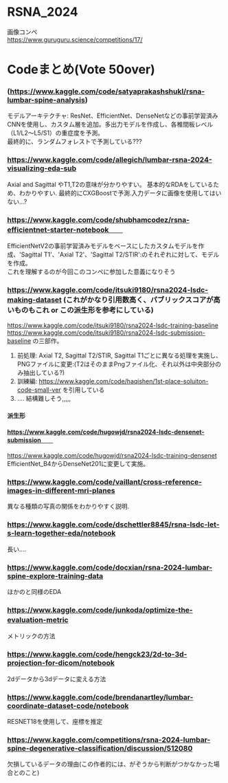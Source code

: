# RSNA_2024
画像コンペ  
https://www.guruguru.science/competitions/17/

# Codeまとめ(Vote 50over)
### (https://www.kaggle.com/code/satyaprakashshukl/rsna-lumbar-spine-analysis)
モデルアーキテクチャ: ResNet、EfficientNet、DenseNetなどの事前学習済みCNNを使用し、カスタム層を追加。多出力モデルを作成し、各椎間板レベル（L1/L2～L5/S1）の重症度を予測。  
最終的に、ランダムフォレストで予測している???  

### https://www.kaggle.com/code/allegich/lumbar-rsna-2024-visualizing-eda-sub  
 Axial and Sagittal やT1,T2の意味が分かりやすい。  基本的なRDAをしているため、わかりやすい. 
 最終的にCXGBoostで予測.入力データに画像を使用してはいない...?  

 ### https://www.kaggle.com/code/shubhamcodez/rsna-efficientnet-starter-notebook　　
EfficientNetV2の事前学習済みモデルをベースにしたカスタムモデルを作成、'Sagittal T1'、'Axial T2'、'Sagittal T2/STIR':のそれぞれに対して、モデルを作成。   
これを理解するのが今回このコンペに参加した意義になりそう  

### https://www.kaggle.com/code/itsuki9180/rsna2024-lsdc-making-dataset  (これがかなり引用数高く、パブリックスコアが高いものもこれ or この派生形を参考にしている)
https://www.kaggle.com/code/itsuki9180/rsna2024-lsdc-training-baseline  
https://www.kaggle.com/code/itsuki9180/rsna2024-lsdc-submission-baseline
の三部作。  
1. 前処理: Axial T2, Sagittal T2/STIR, Sagittal T1ごとに異なる処理を実施し、PNGファイルに変更:(T2はそのままPngファイル化、それ以外は中央部分のみ抽出している?)
2. 訓練編:
https://www.kaggle.com/code/haqishen/1st-place-soluiton-code-small-ver を引用している
3. ....
   結構難しそう,,,,,

 #### 派生形
 #### https://www.kaggle.com/code/hugowjd/rsna2024-lsdc-densenet-submission　　
https://www.kaggle.com/code/hugowjd/rsna2024-lsdc-training-densenet
EfficientNet_B4からDenseNet201に変更して実施。



### https://www.kaggle.com/code/vaillant/cross-reference-images-in-different-mri-planes
異なる種類の写真の関係をわかりやすく説明.  

### https://www.kaggle.com/code/dschettler8845/rsna-lsdc-let-s-learn-together-eda/notebook   
長い....

### https://www.kaggle.com/code/docxian/rsna-2024-lumbar-spine-explore-training-data  
ほかのと同様のEDA　　


### https://www.kaggle.com/code/junkoda/optimize-the-evaluation-metric  　
メトリックの方法



### https://www.kaggle.com/code/hengck23/2d-to-3d-projection-for-dicom/notebook
2dデータから3dデータに変える方法

### https://www.kaggle.com/code/brendanartley/lumbar-coordinate-dataset-code/notebook 
RESNET18を使用して、座標を推定  


### https://www.kaggle.com/competitions/rsna-2024-lumbar-spine-degenerative-classification/discussion/512080  
欠損しているデータの理由(この作者的には、がぞうから判断がつかなかった場合とのこと)


